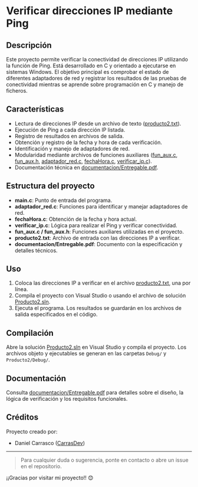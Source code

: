 # Verificar direcciones IP mediante Ping

## Descripción

Este proyecto permite verificar la conectividad de direcciones IP utilizando la función de Ping. Está desarrollado en C y orientado a ejecutarse en sistemas Windows. El objetivo principal es comprobar el estado de diferentes adaptadores de red y registrar los resultados de las pruebas de conectividad mientras se aprende sobre programación en C y manejo de ficheros.

## Características

- Lectura de direcciones IP desde un archivo de texto ([producto2.txt](producto2.txt)).
- Ejecución de Ping a cada dirección IP listada.
- Registro de resultados en archivos de salida.
- Obtención y registro de la fecha y hora de cada verificación.
- Identificación y manejo de adaptadores de red.
- Modularidad mediante archivos de funciones auxiliares ([fun_aux.c](fun_aux.c), [fun_aux.h](fun_aux.h), [adaptador_red.c](adaptador_red.c), [fechaHora.c](fechaHora.c), [verificar_ip.c](verificar_ip.c)).
- Documentación técnica en [documentacion/Entregable.pdf](documentacion/Entregable.pdf).

## Estructura del proyecto

- **main.c**: Punto de entrada del programa.
- **adaptador_red.c**: Funciones para identificar y manejar adaptadores de red.
- **fechaHora.c**: Obtención de la fecha y hora actual.
- **verificar_ip.c**: Lógica para realizar el Ping y verificar conectividad.
- **fun_aux.c / fun_aux.h**: Funciones auxiliares utilizadas en el proyecto.
- **producto2.txt**: Archivo de entrada con las direcciones IP a verificar.
- **documentacion/Entregable.pdf**: Documento con la especificación y detalles técnicos.

## Uso

1. Coloca las direcciones IP a verificar en el archivo [producto2.txt](producto2.txt), una por línea.
2. Compila el proyecto con Visual Studio o usando el archivo de solución [Producto2.sln](Producto2.sln).
3. Ejecuta el programa. Los resultados se guardarán en los archivos de salida especificados en el código.

## Compilación

Abre la solución [Producto2.sln](Producto2.sln) en Visual Studio y compila el proyecto. Los archivos objeto y ejecutables se generan en las carpetas `Debug/` y `Producto2/Debug/`.

## Documentación

Consulta [documentacion/Entregable.pdf](documentacion/Entregable.pdf) para detalles sobre el diseño, la lógica de verificación y los requisitos funcionales.

## Créditos

Proyecto creado por:

- Daniel Carrasco ([CarrasDev](https://github.com/CarrasDev))

---

> Para cualquier duda o sugerencia, ponte en contacto o abre un issue en el repositorio.

¡¡Gracias por visitar mi proyecto!! 😊
